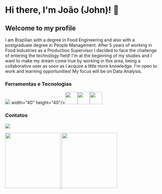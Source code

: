 # Hi there, I'm João (John)! 👋
## Welcome to my profile

I am Brazilian with a degree in Food Engineering and also with a postgraduate degree in People Management. After 5 years of working in Food Industries as a Production Supervisor I decided to face the challenge of entering the technology field! I'm at the beginning of my studies and I want to make my dream come true by working in this area, being a collaborative user as soon as I acquire a little more knowledge. I'm open to work and learning opportunities!
My focus will be on Data Analysis.


### Ferramentas e Tecnologias 
<img src="https://cdn.jsdelivr.net/gh/devicons/devicon@latest/icons/azuresqldatabase/azuresqldatabase-original.svg"/> width="40" height="40"/><img src="https://logohistory.net/wp-content/uploads/2023/05/Power-BI-Logo-2013.png" width="40" height="40"/><img src="https://cdn.jsdelivr.net/gh/devicons/devicon/icons/css3/css3-original.svg" width="40" height="40"/><img src="https://cdn.jsdelivr.net/gh/devicons/devicon/icons/python/python-original.svg" width="40" height="40"/>
          
          

### Contatos
<a href="https://www.linkedin.com/in/joaozanette" target="_blank"><img loading="lazy" src="https://img.shields.io/badge/-LinkedIn-%230077B5?style=for-the-badge&logo=linkedin&logoColor=white" target="_blank"></a>

          
<div>
<a href="https://github.com/Zanette93">
<img loading="lazy" height="180em" src="https://github-readme-stats.vercel.app/api/top-langs/?username=Zanette93&layout=compact&langs_count=7&theme=dracula"/>
<img loading="lazy" height="180em" src="https://github-readme-stats.vercel.app/api?username=Zanette93&show_icons=true&theme=dracula&include_all_commits=true&count_private=true"/>
</div>
